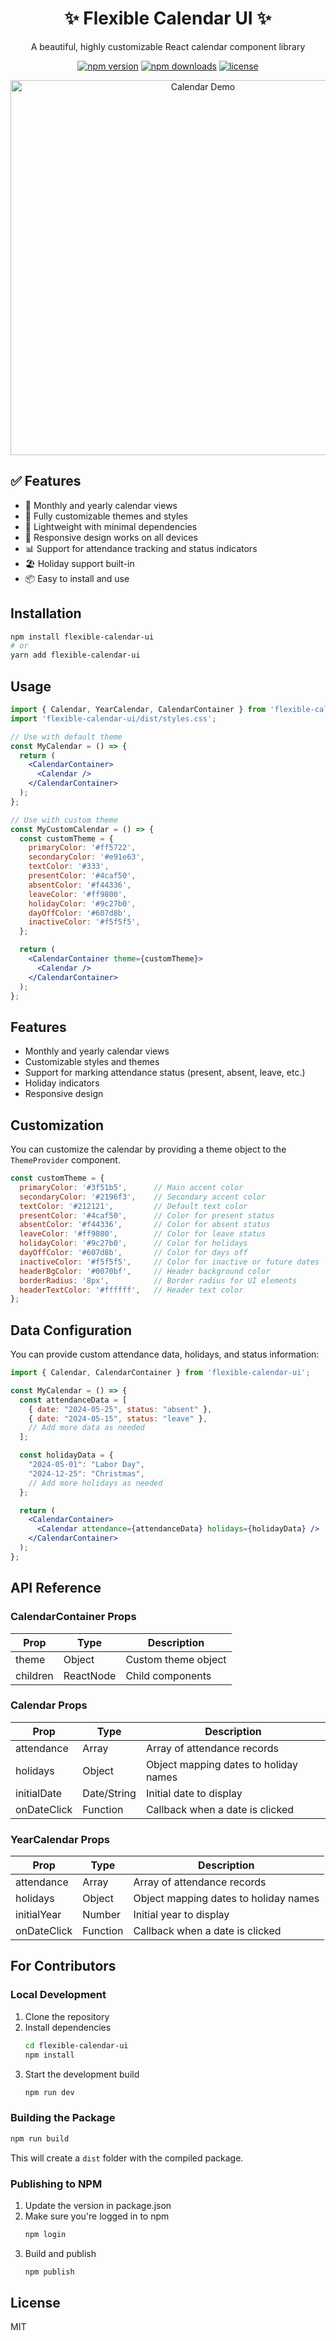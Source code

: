 <div align="center">
  <h1>✨ Flexible Calendar UI ✨</h1>
  <p>A beautiful, highly customizable React calendar component library</p>
  
  [![npm version](https://img.shields.io/npm/v/flexible-calendar-ui.svg?style=flat-square)](https://www.npmjs.com/package/flexible-calendar-ui)
  [![npm downloads](https://img.shields.io/npm/dm/flexible-calendar-ui.svg?style=flat-square)](https://www.npmjs.com/package/flexible-calendar-ui)
  [![license](https://img.shields.io/npm/l/flexible-calendar-ui.svg?style=flat-square)](https://github.com/yourusername/flexible-calendar-ui/blob/main/LICENSE)
  
  <img src="https://i.ibb.co/K7NbTq2/Calendar-Demo.png" alt="Calendar Demo" width="600" />
</div>

## ✅ Features

- 📅 Monthly and yearly calendar views
- 🎨 Fully customizable themes and styles
- 🚀 Lightweight with minimal dependencies
- 📱 Responsive design works on all devices
- 📊 Support for attendance tracking and status indicators
- 🏖️ Holiday support built-in
- 📦 Easy to install and use

## Installation

```bash
npm install flexible-calendar-ui
# or
yarn add flexible-calendar-ui
```

## Usage

```jsx
import { Calendar, YearCalendar, CalendarContainer } from 'flexible-calendar-ui';
import 'flexible-calendar-ui/dist/styles.css';

// Use with default theme
const MyCalendar = () => {
  return (
    <CalendarContainer>
      <Calendar />
    </CalendarContainer>
  );
};

// Use with custom theme
const MyCustomCalendar = () => {
  const customTheme = {
    primaryColor: '#ff5722',
    secondaryColor: '#e91e63',
    textColor: '#333',
    presentColor: '#4caf50',
    absentColor: '#f44336',
    leaveColor: '#ff9800',
    holidayColor: '#9c27b0',
    dayOffColor: '#607d8b',
    inactiveColor: '#f5f5f5',
  };

  return (
    <CalendarContainer theme={customTheme}>
      <Calendar />
    </CalendarContainer>
  );
};
```

## Features

- Monthly and yearly calendar views
- Customizable styles and themes
- Support for marking attendance status (present, absent, leave, etc.)
- Holiday indicators
- Responsive design

## Customization

You can customize the calendar by providing a theme object to the `ThemeProvider` component.

```jsx
const customTheme = {
  primaryColor: '#3f51b5',      // Main accent color
  secondaryColor: '#2196f3',    // Secondary accent color
  textColor: '#212121',         // Default text color
  presentColor: '#4caf50',      // Color for present status
  absentColor: '#f44336',       // Color for absent status
  leaveColor: '#ff9800',        // Color for leave status
  holidayColor: '#9c27b0',      // Color for holidays
  dayOffColor: '#607d8b',       // Color for days off
  inactiveColor: '#f5f5f5',     // Color for inactive or future dates
  headerBgColor: '#0070bf',     // Header background color
  borderRadius: '8px',          // Border radius for UI elements
  headerTextColor: '#ffffff',   // Header text color
};
```

## Data Configuration

You can provide custom attendance data, holidays, and status information:

```jsx
import { Calendar, CalendarContainer } from 'flexible-calendar-ui';

const MyCalendar = () => {
  const attendanceData = [
    { date: "2024-05-25", status: "absent" },
    { date: "2024-05-15", status: "leave" },
    // Add more data as needed
  ];

  const holidayData = {
    "2024-05-01": "Labor Day",
    "2024-12-25": "Christmas",
    // Add more holidays as needed
  };

  return (
    <CalendarContainer>
      <Calendar attendance={attendanceData} holidays={holidayData} />
    </CalendarContainer>
  );
};
```

## API Reference

### CalendarContainer Props

| Prop | Type | Description |
|------|------|-------------|
| theme | Object | Custom theme object |
| children | ReactNode | Child components |

### Calendar Props

| Prop | Type | Description |
|------|------|-------------|
| attendance | Array | Array of attendance records |
| holidays | Object | Object mapping dates to holiday names |
| initialDate | Date/String | Initial date to display |
| onDateClick | Function | Callback when a date is clicked |

### YearCalendar Props

| Prop | Type | Description |
|------|------|-------------|
| attendance | Array | Array of attendance records |
| holidays | Object | Object mapping dates to holiday names |
| initialYear | Number | Initial year to display |
| onDateClick | Function | Callback when a date is clicked |

## For Contributors

### Local Development

1. Clone the repository
2. Install dependencies
   ```bash
   cd flexible-calendar-ui
   npm install
   ```
3. Start the development build
   ```bash
   npm run dev
   ```

### Building the Package

```bash
npm run build
```

This will create a `dist` folder with the compiled package.

### Publishing to NPM

1. Update the version in package.json
2. Make sure you're logged in to npm
   ```bash
   npm login
   ```
3. Build and publish
   ```bash
   npm publish
   ```

## License

MIT
